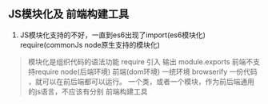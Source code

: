 ## JS模块化及 前端构建工具
  1. JS模块化支持的不好，一直到es6出现了import(es6模块化) require(commonJs node原生支持的模块化)
  > 模块化是组织代码的语法功能
  > require 引入 输出 module.exports
  > 前端不支持require  node(后端环境) 前端(dom环境)
  > 一统环境 browserify
    一份代码 ，就可以在前后端都可以运行。
    一个类，或者一个模块，作为前后端通用的js语言，不应该有分别
    前端构建工具
